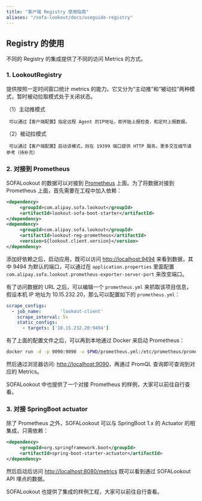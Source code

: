 ```yaml
---
title: "客户端 Registry 使用指南"
aliases: "/sofa-lookout/docs/useguide-registry"
---
```


## Registry 的使用

不同的 Registry 的集成提供了不同的访问 Metrics 的方式。

### 1. LookoutRegistry

提供按照一定时间窗口统计 metrics 的能力。它又分为“主动推”和“被动拉”两种模式，暂时被动拉取模式处于关闭状态。

（1）主动推模式

```plain
 可以通过【客户端配置】指定远程 Agent 的IP地址，即开始上报检查，和定时上报数据。
```

（2）被动拉模式

```plain
 可以通过【客户端配置】启动该模式，则在 19399 端口提供 HTTP 服务。更多交互细节请参考（待补充）
```

### 2. 对接到 Prometheus

SOFALookout 的数据可以对接到 [Prometheus](https://prometheus.io/) 上面。为了将数据对接到 Prometheus 上面，首先需要在工程中加入依赖：

```xml
<dependency>
     <groupId>com.alipay.sofa.lookout</groupId>
     <artifactId>lookout-sofa-boot-starter</artifactId>
</dependency>
<dependency>
     <groupId>com.alipay.sofa.lookout</groupId>
     <artifactId>lookout-reg-prometheus</artifactId>
     <version>${lookout.client.version}</version>
</dependency>
```

添加好依赖之后，启动应用，既可以访问 <http://localhost:9494> 来看到数据，其中 9494 为默认的端口，可以通过在 `application.properties` 里面配置 `com.alipay.sofa.lookout.prometheus-exporter-server-port` 来改变端口。

有了访问数据的 URL 之后，可以编辑一个 `prometheus.yml` 来抓取该项目信息，假设本机 IP 地址为 10.15.232.20，那么可以配置如下的 `prometheus.yml`：

```yaml
scrape_configs:
  - job_name:       'lookout-client'
    scrape_interval: 5s
    static_configs:
      - targets: ['10.15.232.20:9494']
```

有了上面的配置文件之后，可以再到本地通过 Docker 来启动 Prometheus：

```bash
docker run -d -p 9090:9090 -v $PWD/prometheus.yml:/etc/prometheus/prometheus.yml  --name prom prom/prometheus:master
```

然后通过浏览器访问: <http://localhost:9090>，再通过 PromQL 查询即可查询到对应的 Metrics。

SOFALookout 中也提供了一个对接 Prometheus 的样例，大家可以前往自行查看。

### 3. 对接 SpringBoot actuator

除了 Prometheus 之外，SOFALookout 可以与 SpringBoot 1.x 的 Actuator 的相集成，只需依赖：

```xml
<dependency>
     <groupId>org.springframework.boot</groupId>
     <artifactId>spring-boot-starter-actuator</artifactId>
</dependency>
```

然后启动后访问 <http://localhost:8080/metrics>  既可以看到通过 SOFALookout API 埋点的数据。

SOFALookout 也提供了集成的样例工程，大家可以前往自行查看。
